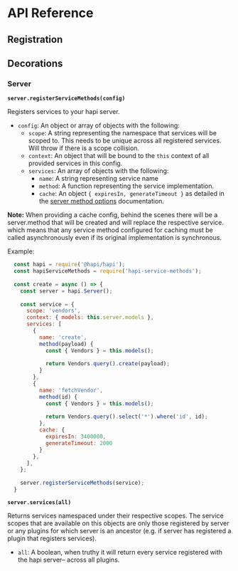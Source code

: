 # API Reference

## Registration

## Decorations

### Server
**`server.registerServiceMethods(config)`**

Registers services to your hapi server.

- `config`: An object or array of objects with the following:
  - `scope`: A string representing the namespace that services will be scoped to. This needs to be unique across all registered services. Will throw if there is a scope collision.
  - `context`: An object that will be bound to the `this` context of all provided services in this config.
  - `services`: An array of objects with the following:
    - `name`: A string representing service name
    - `method`: A function representing the service implementation.
    - `cache`: An object `{ expiresIn, generateTimeout }` as detailed in the [server method options](https://github.com/hapijs/hapi/blob/master/API.md#server.method()) documentation.

**Note:** When providing a cache config, behind the scenes there will be a server.method that will be created and will replace the respective service.
which means that any service method configured for caching must be called asynchronously even if its original implementation is synchronous.

Example:
```js
  const hapi = require('@hapi/hapi');
  const hapiServiceMethods = require('hapi-service-methods');
  
  const create = async () => {
    const server = hapi.Server();
    
    const service = {
      scope: 'vendors',
      context: { models: this.server.models },
      services: [
        {
          name: 'create',
          method(payload) {
            const { Vendors } = this.models();
            
            return Vendors.query().create(payload);
          }
        },
        {
          name: 'fetchVendor',
          method(id) {
            const { Vendors } = this.models();
            
            return Vendors.query().select('*').where('id', id);
          },
          cache: {
            expiresIn: 3400000,
            generateTimeout: 2000
          }
        },
      ],
    };
    
    server.registerServiceMethods(service);
  }
```

 
**`server.services(all)`**

Returns services namespaced under their respective scopes. The service scopes that are available on this objects are only those
registered by server or any plugins for which server is an ancestor (e.g. if server has registered a plugin that registers services).

- `all`: A boolean, when truthy it will return every service registered with the hapi server– across all plugins.
